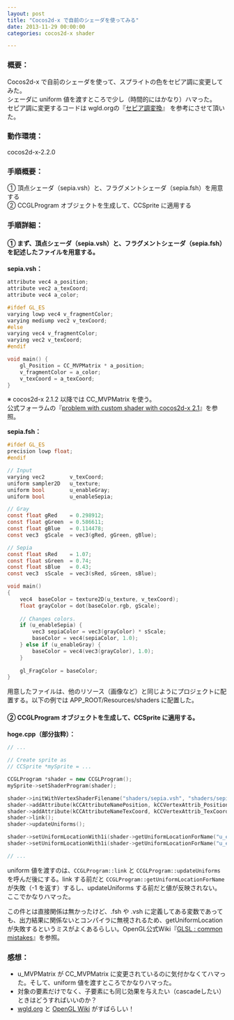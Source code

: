 ```yaml
---
layout: post
title: "Cocos2d-x で自前のシェーダを使ってみる"
date: 2013-11-29 00:00:00
categories: cocos2d-x shader

---
```


### 概要：

Cocos2d-x で自前のシェーダを使って、スプライトの色をセピア調に変更してみた。  
シェーダに uniform 値を渡すところで少し（時間的にはかなり）ハマった。  
セピア調に変更するコードは wgld.orgの『[セピア調変換](http://wgld.org/d/webgl/w054.html)』 を参考にさせて頂いた。

### 動作環境：

cocos2d-x-2.2.0

### 手順概要：

① 頂点シェーダ（sepia.vsh）と、フラグメントシェーダ（sepia.fsh）を用意する  
② CCGLProgram オブジェクトを生成して、CCSprite に適用する

### 手順詳細：

#### ① まず、頂点シェーダ（sepia.vsh）と、フラグメントシェーダ（sepia.fsh）を記述したファイルを用意する。

**sepia.vsh：**

```c
attribute vec4 a_position;
attribute vec2 a_texCoord;
attribute vec4 a_color;

#ifdef GL_ES
varying lowp vec4 v_fragmentColor;
varying mediump vec2 v_texCoord;
#else
varying vec4 v_fragmentColor;
varying vec2 v_texCoord;
#endif

void main() {
    gl_Position = CC_MVPMatrix * a_position;
    v_fragmentColor = a_color;
    v_texCoord = a_texCoord;
}
```

※ cocos2d-x 2.1.2 以降では CC_MVPMatrix を使う。   
公式フォーラムの『[problem with custom shader with cocos2d-x 2.1](http://www.cocos2d-x.org/forums/6/topics/19548)』を参照。

**sepia.fsh：**

```c
#ifdef GL_ES
precision lowp float;
#endif

// Input
varying vec2        v_texCoord;
uniform sampler2D   u_texture;
uniform bool        u_enableGray;
uniform bool        u_enableSepia;

// Gray
const float gRed    = 0.298912;
const float gGreen  = 0.586611;
const float gBlue   = 0.114478;
const vec3  gScale  = vec3(gRed, gGreen, gBlue);

// Sepia
const float sRed    = 1.07;
const float sGreen  = 0.74;
const float sBlue   = 0.43;
const vec3  sScale  = vec3(sRed, sGreen, sBlue);

void main()
{
    vec4  baseColor = texture2D(u_texture, v_texCoord);
    float grayColor = dot(baseColor.rgb, gScale);
    
    // Changes colors.
    if (u_enableSepia) {
        vec3 sepiaColor = vec3(grayColor) * sScale;
        baseColor = vec4(sepiaColor, 1.0);
    } else if (u_enableGray) {
        baseColor = vec4(vec3(grayColor), 1.0);
    }
    
    gl_FragColor = baseColor;
}
```

用意したファイルは、他のリソース（画像など）と同じようにプロジェクトに配置する。以下の例では APP_ROOT/Resources/shaders に配置した。

#### ② CCGLProgram オブジェクトを生成して、CCSprite に適用する。

**hoge.cpp（部分抜粋）：**

```cpp
// ...

// Create sprite as
// CCSprite *mySprite = ...

CCGLProgram *shader = new CCGLProgram();
mySprite->setShaderProgram(shader);

shader->initWithVertexShaderFilename("shaders/sepia.vsh", "shaders/sepia.fsh");
shader->addAttribute(kCCAttributeNamePosition, kCCVertexAttrib_Position);
shader->addAttribute(kCCAttributeNameTexCoord, kCCVertexAttrib_TexCoords);
shader->link();
shader->updateUniforms();

shader->setUniformLocationWith1i(shader->getUniformLocationForName("u_enableSepia"), true);
shader->setUniformLocationWith1i(shader->getUniformLocationForName("u_enableGray"), true);

// ...
```

uniform 値を渡すのは、`CCGLProgram::link` と `CCGLProgram::updateUniforms` を呼んだ後にする。link する前だと `CCGLProgram::getUniformLocationForName` が失敗（-1 を返す）するし、updateUniforms する前だと値が反映されない。ここでかなりハマった。

この件とは直接関係は無かったけど、.fsh や .vsh に定義してある変数であっても、出力結果に関係ないとコンパイラに無視されるため、getUniformLocation が失敗するというミスがよくあるらしい。OpenGL公式Wiki『[GLSL : common mistakes](http://www.opengl.org/wiki/GLSL_:_common_mistakes#glGetUniformLocation_and_glGetActiveUniform)』を参照。

### 感想：

- u_MVPMatrix が CC_MVPMatrix に変更されているのに気付かなくてハマった。そして、uniform 値を渡すところでかなりハマった。
- 対象の要素だけでなく、子要素にも同じ効果を与えたい（cascadeしたい）ときはどうすればいいのか？
- [wgld.org](http://wgld.org/) と [OpenGL Wiki](http://www.opengl.org/wiki/Main_Page) がすばらしい！
